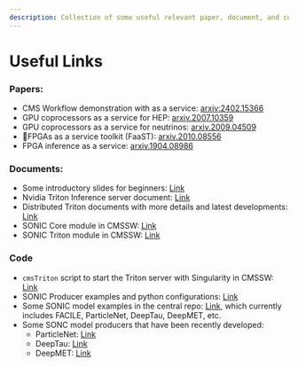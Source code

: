 ```yaml
---
description: Collection of some useful relevant paper, document, and code links for SONIC
---
```


# Useful Links

### Papers:

* CMS Workflow demonstration with as a service: [arxiv:2402.15366](https://arxiv.org/abs/2402.15366)
* GPU coprocessors as a service for HEP: [arxiv.2007.10359](https://arxiv.org/abs/2007.10359)
* GPU coprocessors as a service for neutrinos: [arxiv.2009.04509](https://arxiv.org/abs/2009.04509)
* FPGAs as a service toolkit (FaaST): [arxiv.2010.08556](https://arxiv.org/abs/2010.08556)
* FPGA inference as a service: [arxiv.1904.08986](https://arxiv.org/pdf/1904.08986.pdf)

### Documents:

* Some introductory slides for beginners: [Link](files/SONIC\_Introduction\_MLHATS.pdf)
* Nvidia Triton Inference server document: [Link](https://docs.nvidia.com/deeplearning/triton-inference-server/archives/triton\_inference\_server\_230/user-guide/docs/)
* Distributed Triton documents with more details and latest developments: [Link](https://github.com/triton-inference-server/server/tree/main/docs)
* SONIC Core module in CMSSW: [Link](https://github.com/cms-sw/cmssw/tree/master/HeterogeneousCore/SonicCore)
* SONIC Triton module in CMSSW: [Link](https://github.com/cms-sw/cmssw/tree/master/HeterogeneousCore/SonicTriton)

### Code

* `cmsTriton` script to start the Triton server with Singularity in CMSSW: [Link](https://github.com/cms-sw/cmssw/blob/master/HeterogeneousCore/SonicTriton/scripts/cmsTriton)
* SONIC Producer examples and python configurations: [Link](https://github.com/cms-sw/cmssw/tree/master/HeterogeneousCore/SonicTriton/test)
* Some SONIC model examples in the central repo: [Link](https://github.com/fastmachinelearning/sonic-models/tree/master/models), which currently includes FACILE, ParticleNet, DeepTau, DeepMET, etc.
* Some SONC model producers that have been recently developed:
  * ParticleNet: [Link](https://github.com/fastmachinelearning/cmssw/blob/CMSSW\_12\_0\_0\_pre5\_SONIC/RecoBTag/ONNXRuntime/plugins/ParticleNetSonicJetTagsProducer.cc)
  * DeepTau: [Link](https://github.com/fastmachinelearning/cmssw/blob/CMSSW\_12\_0\_0\_pre5\_SONIC/RecoTauTag/RecoTau/plugins/DeepTauIdSonicProducer.cc)
  * DeepMET: [Link](https://github.com/fastmachinelearning/cmssw/blob/CMSSW\_12\_0\_0\_pre5\_SONIC/RecoMET/METPUSubtraction/plugins/DeepMETSonicProducer.cc)
